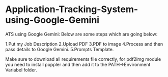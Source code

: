 # Application-Tracking-System-using-Google-Gemini

ATS using Google Gemini: Below are some steps which are going below:

1.Put my Job Description
2.Upload PDF
3.PDF to image
4.Process and then pass details to Google Gemini.
5.Prompts Template.

Make sure to download all requirements file correctly, for pdf2img module you need to install poppler and then add it to the PATH->Environment Variabel folder. 
